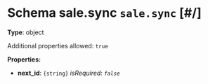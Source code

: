 # Schema sale.sync `sale.sync`  [#/]


**Type**: object





Additional properties allowed: `true`


**Properties:**


 - **next_id**: `{string}` *isRequired: `false`* 
